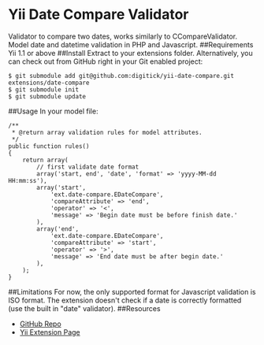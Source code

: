 Yii Date Compare Validator
================
Validator to compare two dates, works similarly to CCompareValidator.
Model date and datetime validation in PHP and Javascript.
##Requirements
Yii 1.1 or above
##Install
Extract to your extensions folder.
Alternatively, you can check out from GitHub right in your Git enabled project:
~~~
$ git submodule add git@github.com:digitick/yii-date-compare.git extensions/date-compare
$ git submodule init
$ git submodule update
~~~
##Usage
In your model file:
~~~
/**
 * @return array validation rules for model attributes.
 */
public function rules()
{
    return array(
        // first validate date format
        array('start, end', 'date', 'format' => 'yyyy-MM-dd HH:mm:ss'),
        array('start',
            'ext.date-compare.EDateCompare',
            'compareAttribute' => 'end',
            'operator' => '<',
            'message' => 'Begin date must be before finish date.'
        ),
        array('end',
            'ext.date-compare.EDateCompare',
            'compareAttribute' => 'start',
            'operator' => '>',
            'message' => 'End date must be after begin date.'
        ),
    );
}
~~~
##Limitations
For now, the only supported format for Javascript validation is ISO format.
The extension doesn't check if a date is correctly formatted (use the built in "date" validator).
##Resources
 * [GitHub Repo](https://github.com/digitick/yii-date-compare)
 * [Yii Extension Page](http://www.yiiframework.com/extension/date-compare)